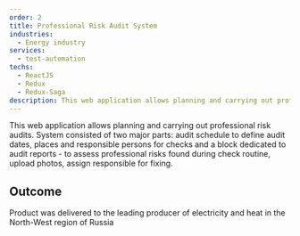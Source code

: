 ```yaml
---
order: 2
title: Professional Risk Audit System
industries:
  - Energy industry
services:
  - test-automation
techs:
  - ReactJS
  - Redux
  - Redux-Saga
description: This web application allows planning and carrying out professional risk audits. 
---
```

This web application allows planning and carrying out professional risk audits. 
System consisted of two major parts: audit schedule to define audit dates, places and responsible persons for checks and a block dedicated to audit reports - to assess professional risks found during check routine, upload photos, assign responsible for fixing. 

## Outcome

Product was delivered to the leading producer of electricity and heat in the North-West region of Russia
